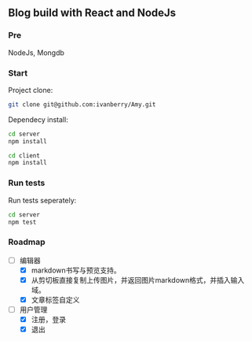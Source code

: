 ## Blog build with React and NodeJs

### Pre

NodeJs, Mongdb

### Start

Project clone:

```bash
git clone git@github.com:ivanberry/Amy.git
```

Dependecy install:

```bash
cd server
npm install

cd client
npm install
```

### Run tests

Run tests seperately:

```bash
cd server
npm test
```

### Roadmap

- [ ] 编辑器
  - [x] markdown书写与预览支持。
  - [x] 从剪切板直接复制上传图片，并返回图片markdown格式，并插入输入域。
  - [x] 文章标签自定义

- [ ] 用户管理
  - [x] 注册，登录
  - [x] 退出
